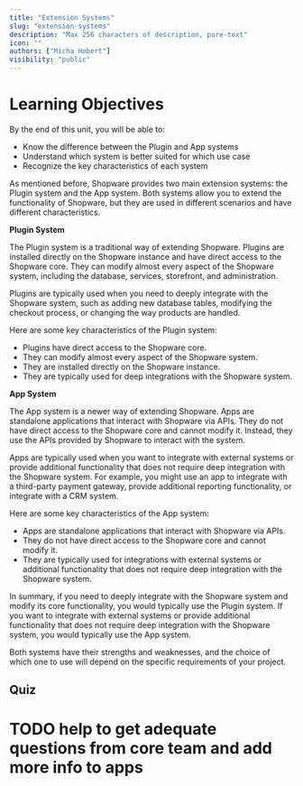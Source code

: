 ```yaml
---
title: "Extension Systems"
slug: "extension-systems"
description: "Max 256 characters of description, pure-text"
icon: ""
authors: ["Micha Hobert"]
visibility: "public"
---
```


# Learning Objectives

By the end of this unit, you will be able to:

- Know the difference between the Plugin and App systems
- Understand which system is better suited for which use case
- Recognize the key characteristics of each system

As mentioned before, Shopware provides two main extension systems: the Plugin system and the App system. Both systems allow you to extend the functionality of Shopware, but they are used in different scenarios and have different characteristics.

**Plugin System**

The Plugin system is a traditional way of extending Shopware. Plugins are installed directly on the Shopware instance and have direct access to the Shopware core. They can modify almost every aspect of the Shopware system, including the database, services, storefront, and administration.

Plugins are typically used when you need to deeply integrate with the Shopware system, such as adding new database tables, modifying the checkout process, or changing the way products are handled.

Here are some key characteristics of the Plugin system:

- Plugins have direct access to the Shopware core.
- They can modify almost every aspect of the Shopware system.
- They are installed directly on the Shopware instance.
- They are typically used for deep integrations with the Shopware system.

**App System**

The App system is a newer way of extending Shopware. Apps are standalone applications that interact with Shopware via APIs. They do not have direct access to the Shopware core and cannot modify it. Instead, they use the APIs provided by Shopware to interact with the system.

Apps are typically used when you want to integrate with external systems or provide additional functionality that does not require deep integration with the Shopware system. For example, you might use an app to integrate with a third-party payment gateway, provide additional reporting functionality, or integrate with a CRM system.

Here are some key characteristics of the App system:

- Apps are standalone applications that interact with Shopware via APIs.
- They do not have direct access to the Shopware core and cannot modify it.
- They are typically used for integrations with external systems or additional functionality that does not require deep integration with the Shopware system.

In summary, if you need to deeply integrate with the Shopware system and modify its core functionality, you would typically use the Plugin system. If you want to integrate with external systems or provide additional functionality that does not require deep integration with the Shopware system, you would typically use the App system.

Both systems have their strengths and weaknesses, and the choice of which one to use will depend on the specific requirements of your project.



## Quiz

# TODO help to get adequate questions from core team and add more info to apps

